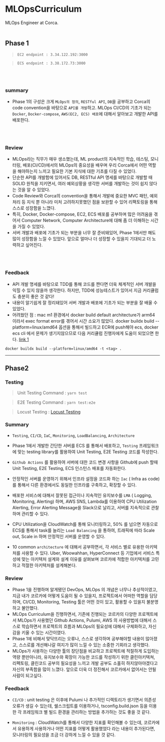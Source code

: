 # MLOpsCurriculum

MLOps Engineer at Corca.
<br>
<br>

## Phase 1

> `EC2 endpoint : 3.34.122.192:3000` <br>

> `ECS endpoint : 3.38.172.73:3000`

<br>
<br>

### summary

- Phase 1의 구성은 크게 `MLOps의 정의`, `RESTful API`, `DB`을 공부하고 Corca의 code convention을 바탕으로 `API를 개발`하고. MLOps CI/CD의 기초가 되는 `Docker`, `Docker-compose`, `AWS(EC2, ECS) 배포`에 대해서 알아보고 개발한 API를 배포한다.

<!-- - MLOps라는 매우 생소한 직무에 대하여, MLOps의 정의는 무엇인지 DevOps의 정의를 통하여 알 수 있다. MLOps의 역할은 ML product 배포의 자동화(CI/CD)와 테스팅 자동화, 모니터링을 통해서 더 나은 모델을 기반으로 ML Product를 안정적으로 개발하고 빠르게 배포하여 더 나은 product를 지속적으로 공개하고, 시장에서 유리한 포지션을 점할 수 있게 된다.
-  -->
<br>
<br>

### Review

- MLOps라는 직무가 매우 생소했는데, ML product의 지속적인 학습, 테스팅, 모니터링, 배포(CI/CD)에서의 MLOps의 중요성을 배우며 우리 Corca에서 어떤 역할을 해야하는지 느끼고 필요한 기본 지식에 대한 기초를 다질 수 있었다.
- 단순한 API를 개발함에 있어서도 DB, RESTful API 명세를 바탕으로 개발할 때 SOLID 원칙을 지키면서, 여러 예외상황을 생각한 서버를 개발하는 것이 쉽지 않다는 것을 알 수 있었다.
- Code Review와 Corca의 convention을 통해서 개발에 중요한 MVC 패턴, 예외처리 등 지식 뿐 아니라 미처 고려하지못했던 점을 보완할 수 있어 리팩토링을 통해 스스로 성장함을 느꼈다.
- 특히, Docker, Docker-compose, EC2, ECS 배포를 공부하며 많은 어려움을 겪어서 Computer Network, Computer Architecture에 대해 좀 더 이해하는 시간을 가질 수 있었다.
- 서버 개발과 배포에 기초가 되는 부분을 너무 잘 준비돼있어, Phase 1에서만 해도 많이 성장함을 느낄 수 있었다. 앞으로 얼마나 더 성장할 수 있을지 기대되고 더 노력하고 싶어진다.

<br>
<br>

### Feedback

- API 개발 명세를 바탕으로 TDD를 통해 코드를 짠다면 더욱 체계적인 서버 개발을 익힐 수 있지 않을까 생각한다. 하지만, TDD에 성능테스트가 있어서 지금 커리큘럼도 충분히 좋은 것 같다!
- 내용이 알기쉽게 잘 정리돼있어 서버 개발과 배포에 기초가 되는 부분을 잘 배울 수 있었다.
- 어려웠던 점 : mac m1 환경에서 docker build default architecture가 arm64 이라서 exec format error를 겪어서 시간 소요가 많았다. docker buildx build --platform=linux/amd64 옵션을 통해서 빌드하고 ECR에 push해야 ecs, docker ecs cli 에서 문제가 생기지않으므로 다음 커리큘럼 진행자에게 도움이 되었으면 한다. [link 1](https://appleg1226.tistory.com/35)

```
docker buildx build --platform=linux/amd64 -t <tag> .
```

---

## Phase2

### Testing

> Unit Testing Command : `yarn test`

> E2E Testing Command : `yarn test:e2e`

> Locust Testing : [Locust Testing](https://github.com/honghyeong/MLOpsCurriculum/blob/main/assignments/performance.md)

### Summary

- `Testing`, `CI/CD`, `IaC`, `Monitoring`, `LoadBalancing`, `Architecture`
- Phase 1에서 개발한 간단한 서버를 ECS 를 통해서 배포하고, `Testing` 프레임워크에 맞는 testing library를 활용하여 Unit Testing, E2E Testing 코드를 작성한다.
- `Github Actions` 를 활용하여 서버에 대한 코드 변경 사항을 Github에 push 할때 Unit Testing, E2E Testing, ECS 인스턴스 배포를 자동화한다.
- 안정적인 서버를 운영하기 위해서 인프라 설정을 코드화 하는 `Iac` ( Infra as code)를 통해서 다른 환경에서도 동일한 인프라를 구축하고, 확장할 수 있다.
- 배포한 서비스에 대해서 잘못된 접근이나 지속적인 유지보수를 `LMA` ( Logging, Monitoring, Alerting) 하며, AWS SNS, Lambda를 이용하여 CPU Utilization Alerting, Error Alerting Message을 Slack으로 날리고, 서버를 지속적으로 관찰하며 관리할 수 있다.
- CPU Utilization을 CloudWatch를 통해 모니터링하고, 50% 를 넘으면 자동으로 ECS를 통해서 task를 늘리는 `Load Balancing` 을 통하여, 트래픽에 따라 Scale out, Scale in 하며 안정적인 서버를 운영할 수 있다.

- 10 common `architecture` 에 대해서 공부하면서, 각 서비스 별로 유용한 아키텍처를 사용할 수 있다. Uber, Woowahhan, HyperConnect 등 기업에서 서비스 특성에 맞는 아키텍처 설계와 설계 이유를 살펴보며 코르카에 적합한 아키텍처를 고민하고 적절한 아키텍처를 설계해본다.

### Review

- Phase 1을 진행하며 알게됐던 DevOps, MLOps 의 개념은 너무나 추상적이였고, 지금 내가 코르카에 어떻게 도움이 될 수 있을지, 프로젝트에서 어떠한 역할을 담당하며, CI/CD, Monitoring, Testing 툴은 어떤 것이 있고, 활용할 수 있을지 불분명하고 불안했다.
- MLOps Curriculum을 진행하면서, 기존에 진행되는 코르카의 다양한 프로젝트에서 MLOps가 사용했던 Github Actions, Pulumi, AWS 의 사용방법에 대해서 스스로 학습하면서 프로젝트의 흐름과 MLOps의 필요성에 대해서 구체화하고, 자신감을 키울 수 있는 시간이였다.
- Phase 1에 비해서 맞닥뜨리는 오류나, 스스로 생각하며 공부해야할 내용이 많아졌고, 스스로를 개선해나갈 여지가 많이 느낄 수 있는 소중한 기회라고 생각했다.
- MLOps가 사용하는 다양한 툴의 장단점을 비교하고 프로젝트에 적절하게 도입하는 역량 뿐만아니라, 유지보수와 확장이 가능한 코드를 작성하기 위한 클린아키텍쳐, 리펙토링, 클린코드 공부의 필요성을 느끼고 개발 공부도 소홀히 하지않아야겠다고 자신의 부족함을 많이 느꼈다. 앞으로 더욱 더 정진해서 코르카에서 없어서는 안될 사람이 되고싶다.

### Feedback

- `CI/CD` : unit testing 은 이후에 Pulumi 나 추가적인 디렉토리가 생기면서 의존성 오류가 생길 수 있는데, 쉘스크립트를 이용하거나, tsconfig.build.json 등을 이용한 각 프레임워크 별 빌드 환경을 관리하는 방법을 추가하는 것도 좋을 것 같다.

- `Monitoring` : CloudWatch를 통해서 다양한 지표를 확인해볼 수 있는데, 코르카에서 유용하게 사용하거나 어떤 지표를 어떻게 활용했었다 라는 내용이 추가된다면, 모니터링의 필요성을 조금 더 강하게 느낄 수 있을 것 같다.
